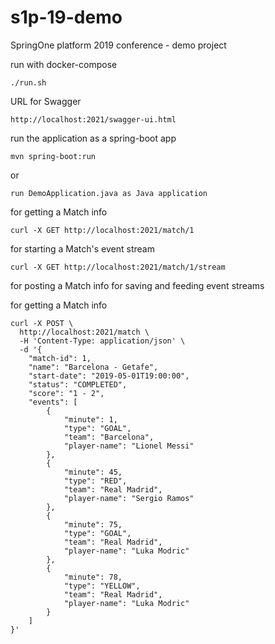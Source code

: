 # s1p-19-demo
SpringOne platform 2019 conference - demo project

run with docker-compose

```
./run.sh

```
URL for Swagger

```
http://localhost:2021/swagger-ui.html

```


run the application as a spring-boot app 

```
mvn spring-boot:run
```

or 

```
run DemoApplication.java as Java application
```

for getting a Match info 

```
curl -X GET http://localhost:2021/match/1
```

for starting a Match's event stream 

```
curl -X GET http://localhost:2021/match/1/stream
```

for posting a Match info for saving and feeding event streams

for getting a Match info 

```
curl -X POST \
  http://localhost:2021/match \
  -H 'Content-Type: application/json' \
  -d '{
    "match-id": 1,
    "name": "Barcelona - Getafe",
    "start-date": "2019-05-01T19:00:00",
    "status": "COMPLETED",
    "score": "1 - 2",
    "events": [
        {
            "minute": 1,
            "type": "GOAL",
            "team": "Barcelona",
            "player-name": "Lionel Messi"
        },
        {
            "minute": 45,
            "type": "RED",
            "team": "Real Madrid",
            "player-name": "Sergio Ramos"
        },
        {
            "minute": 75,
            "type": "GOAL",
            "team": "Real Madrid",
            "player-name": "Luka Modric"
        },
        {
            "minute": 78,
            "type": "YELLOW",
            "team": "Real Madrid",
            "player-name": "Luka Modric"
        }
    ]
}'
```
